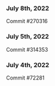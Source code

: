 ### July 8th, 2022

Commit #270316

### July 5th, 2022

Commit #314353


### July 4th, 2022

Commit #72281
